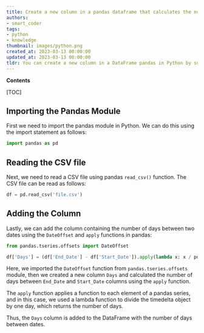 ```yaml
---
title: Create a new column in a pandas dataframe that calculates the number of days between two dates
authors:
- smart_coder
tags:
- python
- knowledge
thumbnail: images/python.png
created_at: 2023-03-13 00:00:00
updated_at: 2023-03-13 00:00:00
tldr: You can create a new column in a DataFrame pandas in Python by subtracting two columns of dates and converting the resulting Timedelta objects to integers using the dt.days attribute.
---
```


**Contents**

[TOC]

## Importing the Pandas Module

First we need to import the pandas module in Python. We can do this using the import statement as follows:

```python
import pandas as pd
```

## Reading the CSV file

Next, we need to read a CSV file using pandas `read_csv()` function. The CSV file can be read as follows:

```python
df = pd.read_csv('file.csv')
```

## Adding the Column

Lastly, we can add the column containing the number of days between two dates using the `DateOffset` and `apply` functions in pandas:

```python
from pandas.tseries.offsets import DateOffset

df['Days'] = (df['End_Date'] - df['Start_Date']).apply(lambda x: x / pd.Timedelta(days=1))
```

Here, we imported the `DateOffset` function from `pandas.tseries.offsets` module, then we created a new column `Days` and calculated the number of days between `End_Date` and `Start_Date` columns using the `apply` function.

The `apply` function applies a function to each element of a pandas series, and in this case, we used a lambda function to divide the timedelta object by one day, which returns the number of days.

Thus, the `Days` column is added to the DataFrame with the number of days between dates.
